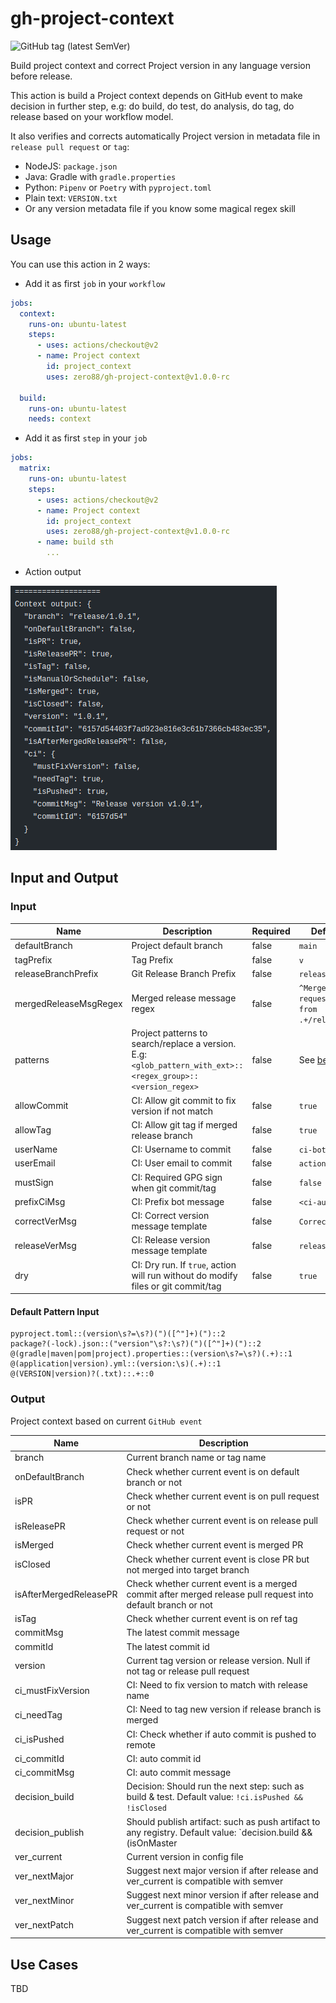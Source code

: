 # gh-project-context

![GitHub tag (latest SemVer)](https://img.shields.io/github/v/tag/zero88/gh-project-context?sort=semver&style=flat-square)

Build project context and correct Project version in any language version before release.

This action is build a Project context depends on GitHub event to make decision in further step, e.g: do build, do test,
do analysis, do tag, do release based on your workflow model.

It also verifies and corrects automatically Project version in metadata file in `release pull request` or `tag`:

- NodeJS: `package.json`
- Java: Gradle with `gradle.properties`
- Python: `Pipenv` or `Poetry` with `pyproject.toml`
- Plain text: `VERSION.txt`
- Or any version metadata file if you know some magical regex skill

## Usage

You can use this action in 2 ways:

- Add it as first `job` in your `workflow`

```yaml
jobs:
  context:
    runs-on: ubuntu-latest
    steps:
      - uses: actions/checkout@v2
      - name: Project context
        id: project_context
        uses: zero88/gh-project-context@v1.0.0-rc

  build:
    runs-on: ubuntu-latest
    needs: context
```

- Add it as first `step` in your `job`

```yaml
jobs:
  matrix:
    runs-on: ubuntu-latest
    steps:
      - uses: actions/checkout@v2
      - name: Project context
        id: project_context
        uses: zero88/gh-project-context@v1.0.0-rc
      - name: build sth
        ...
```

- Action output

![Demo](.github/demo_context.png "Demo")

## Input and Output

### Input

| Name                  | Description                                                                                                     | Required | Default value                                     |
| --------------------- | --------------------------------------------------------------------------------------------------------------- | -------- | ------------------------------------------------- |
| defaultBranch         | Project default branch                                                                                          | false    | `main`                                            |
| tagPrefix             | Tag Prefix                                                                                                      | false    | `v`                                               |
| releaseBranchPrefix   | Git Release Branch Prefix                                                                                       | false    | `release/`                                        |
| mergedReleaseMsgRegex | Merged release message regex                                                                                    | false    | `^Merge pull request #[0-9]+ from .+/release/.+$` |
| patterns              | Project patterns to search/replace a version.<br>E.g: `<glob_pattern_with_ext>::<regex_group>::<version_regex>` | false    | See [below](#default-pattern-input)               |
| allowCommit           | CI: Allow git commit to fix version if not match                                                                | false    | `true`                                            |
| allowTag              | CI: Allow git tag if merged release branch                                                                      | false    | `true`                                            |
| userName              | CI: Username to commit                                                                                          | false    | `ci-bot`                                          |
| userEmail             | CI: User email to commit                                                                                        | false    | `actions@github.com`                              |
| mustSign              | CI: Required GPG sign when git commit/tag                                                                       | false    | `false`                                           |
| prefixCiMsg           | CI: Prefix bot message                                                                                          | false    | `<ci-auto-commit>`                                |
| correctVerMsg         | CI: Correct version message template                                                                            | false    | `Correct version`                                 |
| releaseVerMsg         | CI: Release version message template                                                                            | false    | `release/`                                        |
| dry                   | CI: Dry run. If `true`, action will run without do modify files or git commit/tag                               | false    | `true`                                            |

#### Default Pattern Input

```
pyproject.toml::(version\s?=\s?)(")([^"]+)(")::2
package?(-lock).json::("version"\s?:\s?)(")([^"]+)(")::2
@(gradle|maven|pom|project).properties::(version\s?=\s?)(.+)::1
@(application|version).yml::(version:\s)(.+)::1
@(VERSION|version)?(.txt)::.+::0
```

### Output

Project context based on current `GitHub event`

| Name                   | Description                                                                                                              |
| ---------------------- | ------------------------------------------------------------------------------------------------------------------------ |
| branch                 | Current branch name or tag name                                                                                          |
| onDefaultBranch        | Check whether current event is on default branch or not                                                                  |
| isPR                   | Check whether current event is on pull request or not                                                                    |
| isReleasePR            | Check whether current event is on release pull request or not                                                            |
| isMerged               | Check whether current event is merged PR                                                                                 |
| isClosed               | Check whether current event is close PR but not merged into target branch                                                |
| isAfterMergedReleasePR | Check whether current event is a merged commit after merged release pull request into default branch or not              |
| isTag                  | Check whether current event is on ref tag                                                                                |
| commitMsg              | The latest commit message                                                                                                |
| commitId               | The latest commit id                                                                                                     |
| version                | Current tag version or release version. Null if not tag or release pull request                                          |
| ci_mustFixVersion      | CI: Need to fix version to match with release name                                                                       |
| ci_needTag             | CI: Need to tag new version if release branch is merged                                                                  |
| ci_isPushed            | CI: Check whether if auto commit is pushed to remote                                                                     |
| ci_commitId            | CI: auto commit id                                                                                                       |
| ci_commitMsg           | CI: auto commit message                                                                                                  |
| decision_build         | Decision: Should run the next step: such as build & test. Default value: `!ci.isPushed && !isClosed`                     |
| decision_publish       | Should publish artifact: such as push artifact to any registry. Default value: `decision.build && (isOnMaster || isTag)` |
| ver_current            | Current version in config file                                                                                           |
| ver_nextMajor          | Suggest next major version if after release and ver_current is compatible with semver                                    |
| ver_nextMinor          | Suggest next minor version if after release and ver_current is compatible with semver                                    |
| ver_nextPatch          | Suggest next patch version if after release and ver_current is compatible with semver                                    |

## Use Cases

TBD
